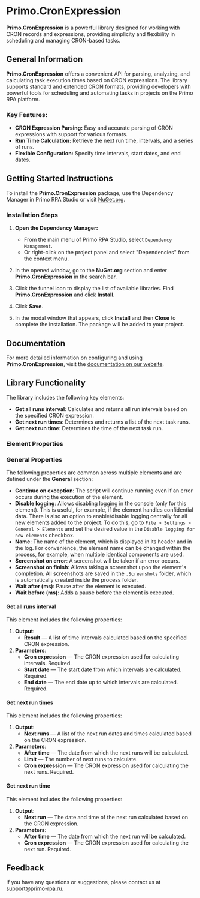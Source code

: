 # Primo.CronExpression

**Primo.CronExpression** is a powerful library designed for working with CRON records and expressions, providing simplicity and flexibility in scheduling and managing CRON-based tasks.

## General Information

**Primo.CronExpression** offers a convenient API for parsing, analyzing, and calculating task execution times based on CRON expressions. The library supports standard and extended CRON formats, providing developers with powerful tools for scheduling and automating tasks in projects on the Primo RPA platform.

### Key Features:
- **CRON Expression Parsing:** Easy and accurate parsing of CRON expressions with support for various formats.
- **Run Time Calculation:** Retrieve the next run time, intervals, and a series of runs.
- **Flexible Configuration:** Specify time intervals, start dates, and end dates.

## Getting Started Instructions

To install the **Primo.CronExpression** package, use the Dependency Manager in Primo RPA Studio or visit [NuGet.org](https://www.nuget.org/).

### Installation Steps

1. **Open the Dependency Manager:**
   - From the main menu of Primo RPA Studio, select `Dependency Management`.
   - Or right-click on the project panel and select "Dependencies" from the context menu.

2. In the opened window, go to the **NuGet.org** section and enter **Primo.CronExpression** in the search bar.

3. Click the funnel icon to display the list of available libraries. Find **Primo.CronExpression** and click **Install**.

4. Click **Save**.

5. In the modal window that appears, click **Install** and then **Close** to complete the installation. The package will be added to your project.

## Documentation

For more detailed information on configuring and using **Primo.CronExpression**, visit the [documentation on our website](https://docs.primo-rpa.com).

## Library Functionality

The library includes the following key elements:

- **Get all runs interval**: Calculates and returns all run intervals based on the specified CRON expression.
- **Get next run times**: Determines and returns a list of the next task runs.
- **Get next run time**: Determines the time of the next task run.

### Element Properties

### General Properties

The following properties are common across multiple elements and are defined under the **General** section:

- **Continue on exception**: The script will continue running even if an error occurs during the execution of the element.
- **Disable logging**: Allows disabling logging in the console (only for this element). This is useful, for example, if the element handles confidential data. There is also an option to enable/disable logging centrally for all new elements added to the project. To do this, go to `File > Settings > General > Elements` and set the desired value in the `Disable logging for new elements` checkbox.
- **Name**: The name of the element, which is displayed in its header and in the log. For convenience, the element name can be changed within the process, for example, when multiple identical components are used.
- **Screenshot on error**: A screenshot will be taken if an error occurs.
- **Screenshot on finish**: Allows taking a screenshot upon the element's completion. All screenshots are saved in the `.Screenshots` folder, which is automatically created inside the process folder.
- **Wait after (ms)**: Pause after the element is executed.
- **Wait before (ms)**: Adds a pause before the element is executed.

#### Get all runs interval

This element includes the following properties:

1. **Output**:
   - **Result** — A list of time intervals calculated based on the specified CRON expression.
2. **Parameters**:
   - **Cron expression** — The CRON expression used for calculating intervals. Required.
   - **Start date** — The start date from which intervals are calculated. Required.
   - **End date** — The end date up to which intervals are calculated. Required.

#### Get next run times

This element includes the following properties:

1. **Output**:
   - **Next runs** — A list of the next run dates and times calculated based on the CRON expression.
2. **Parameters**:
   - **After time** — The date from which the next runs will be calculated.
   - **Limit** — The number of next runs to calculate.
   - **Cron expression** — The CRON expression used for calculating the next runs. Required.
   
#### Get next run time

This element includes the following properties:

1. **Output**:
   - **Next run** — The date and time of the next run calculated based on the CRON expression.
2. **Parameters**:
   - **After time** — The date from which the next run will be calculated.
   - **Cron expression** — The CRON expression used for calculating the next run. Required.

## Feedback

If you have any questions or suggestions, please contact us at [support@primo-rpa.ru](mailto:support@primo-rpa.ru).

